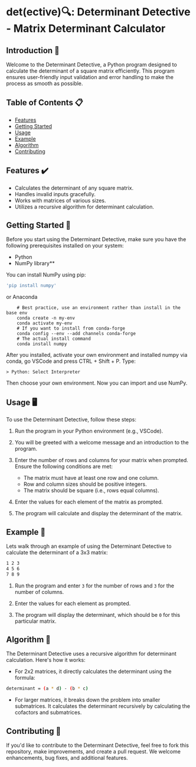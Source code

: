 # det(ective)🔍: Determinant Detective - Matrix Determinant Calculator

## Introduction 📖

Welcome to the Determinant Detective, a Python program designed to calculate the determinant of a square matrix efficiently. This program ensures user-friendly input validation and error handling to make the process as smooth as possible.

## Table of Contents 📋

- [Features](#features)
- [Getting Started](#getting-started)
- [Usage](#usage)
- [Example](#example)
- [Algorithm](#algorithm)
- [Contributing](#contributing)

## Features ✔️

- Calculates the determinant of any square matrix.
- Handles invalid inputs gracefully.
- Works with matrices of various sizes.
- Utilizes a recursive algorithm for determinant calculation.

## Getting Started 🚀

Before you start using the Determinant Detective, make sure you have the following prerequisites installed on your system:

- Python
- NumPy library\*\*

You can install NumPy using pip:

```bash
'pip install numpy'
```

or Anaconda

```Anacondo Prompt
    # Best practice, use an environment rather than install in the base env
    conda create -n my-env
    conda activate my-env
    # If you want to install from conda-forge
    conda config --env --add channels conda-forge
    # The actual install command
    conda install numpy
```

After you installed, activate your own environment and installed numpy via conda, go VSCode and press CTRL + Shift + P. Type:

```VSCode File Researcher
> Python: Select Interpreter
```

Then choose your own environment.
Now you can import and use NumPy.

## Usage 🖥️

To use the Determinant Detective, follow these steps:

1. Run the program in your Python environment (e.g., VSCode).

2. You will be greeted with a welcome message and an introduction to the program.

3. Enter the number of rows and columns for your matrix when prompted. Ensure the following conditions are met:

   - The matrix must have at least one row and one column.
   - Row and column sizes should be positive integers.
   - The matrix should be square (i.e., rows equal columns).

4. Enter the values for each element of the matrix as prompted.

5. The program will calculate and display the determinant of the matrix.

## Example 📝

Lets walk through an example of using the Determinant Detective to calculate the determinant of a 3x3 matrix:

```bash
1 2 3
4 5 6
7 8 9
```

1. Run the program and enter `3` for the number of rows and `3` for the number of columns.

2. Enter the values for each element as prompted.

3. The program will display the determinant, which should be `0` for this particular matrix.

## Algorithm 🧮

The Determinant Detective uses a recursive algorithm for determinant calculation. Here's how it works:

- For 2x2 matrices, it directly calculates the determinant using the formula:

```bash
determinant = (a * d) - (b * c)
```

- For larger matrices, it breaks down the problem into smaller submatrices. It calculates the determinant recursively by calculating the cofactors and submatrices.

## Contributing 🤝

If you'd like to contribute to the Determinant Detective, feel free to fork this repository, make improvements, and create a pull request. We welcome enhancements, bug fixes, and additional features.
